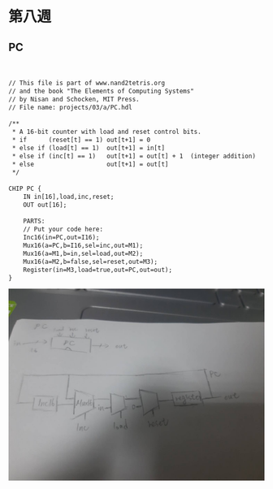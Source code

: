 # 第八週
## PC

<pre><code>
  
// This file is part of www.nand2tetris.org
// and the book "The Elements of Computing Systems"
// by Nisan and Schocken, MIT Press.
// File name: projects/03/a/PC.hdl

/**
 * A 16-bit counter with load and reset control bits.
 * if      (reset[t] == 1) out[t+1] = 0
 * else if (load[t] == 1)  out[t+1] = in[t]
 * else if (inc[t] == 1)   out[t+1] = out[t] + 1  (integer addition)
 * else                    out[t+1] = out[t]
 */

CHIP PC {
    IN in[16],load,inc,reset;
    OUT out[16];

    PARTS:
    // Put your code here:
    Inc16(in=PC,out=I16);
    Mux16(a=PC,b=I16,sel=inc,out=M1);
    Mux16(a=M1,b=in,sel=load,out=M2);
    Mux16(a=M2,b=false,sel=reset,out=M3);
    Register(in=M3,load=true,out=PC,out=out);
}
</pre></code>
![PC.jpg](https://github.com/zxc21949049/co109a/blob/master/03/h8.jpg)
